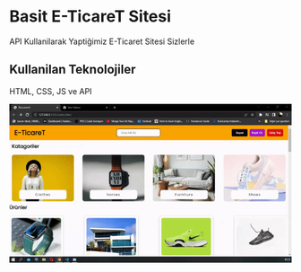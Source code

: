 <h1>Basit E-TicareT Sitesi</h1>

<p>API Kullanilarak Yaptiğimiz E-Ticaret Sitesi Sizlerle</p>

<h2>Kullanilan Teknolojiler</h2>

<p>HTML, CSS, JS ve API</p>

<img src="img/onizleme.gif" alt="">